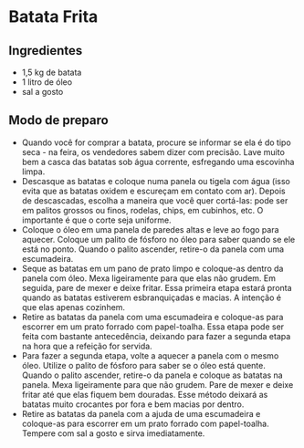 # Batata Frita #

## Ingredientes ##

- 1,5 kg de batata
- 1 litro de óleo
- sal a gosto

## Modo de preparo ##
- Quando você for comprar a batata, procure se informar se ela é do tipo seca - na feira, os vendedores sabem dizer com precisão. Lave muito bem a casca das batatas sob água corrente, esfregando uma escovinha limpa.
- Descasque as batatas e coloque numa panela ou tigela com água (isso evita que as batatas oxidem e escureçam em contato com ar). Depois de descascadas, escolha a maneira que você quer cortá-las: pode ser em palitos grossos ou finos, rodelas, chips, em cubinhos, etc. O importante é que o corte seja uniforme.
- Coloque o óleo em uma panela de paredes altas e leve ao fogo para aquecer. Coloque um palito de fósforo no óleo para saber quando se ele está no ponto. Quando o palito ascender, retire-o da panela com uma escumadeira.
- Seque as batatas em um pano de prato limpo e coloque-as dentro da panela com óleo. Mexa ligeiramente para que elas não grudem. Em seguida, pare de mexer e deixe fritar. Essa primeira etapa estará pronta quando as batatas estiverem esbranquiçadas e macias. A intenção é que elas apenas cozinhem.
- Retire as batatas da panela com uma escumadeira e coloque-as para escorrer em um prato forrado com papel-toalha. Essa etapa pode ser feita com bastante antecedência, deixando para fazer a segunda etapa na hora que a refeição for servida.
- Para fazer a segunda etapa, volte a aquecer a panela com o mesmo óleo. Utilize o palito de fósforo para saber se o óleo está quente. Quando o palito ascender, retire-o da panela e coloque as batatas na panela. Mexa ligeiramente para que não grudem. Pare de mexer e deixe fritar até que elas fiquem bem douradas. Esse método deixará as batatas muito crocantes por fora e bem macias por dentro.
- Retire as batatas da panela com a ajuda de uma escumadeira e coloque-as para escorrer em um prato forrado com papel-toalha. Tempere com sal a gosto e sirva imediatamente.